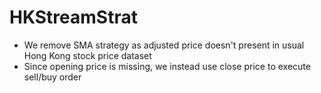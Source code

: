 # HKStreamStrat
- We remove SMA strategy as adjusted price doesn't present 
in usual Hong Kong stock price dataset
- Since opening price is missing, we instead 
  use close price to execute sell/buy order
  
